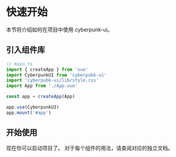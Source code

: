 # 快速开始
本节将介绍如何在项目中使用 cyberpunk-ui。

## 引入组件库
```javascript
// main.ts
import { createApp } from 'vue'
import CyberpunkUI from 'cyberpubk-ui'
import 'cyberpubk-ui/lib/style.css'
import App from './App.vue'

const app = createApp(App)

app.use(CyberpunkUI)
app.mount('#app')
```


## 开始使用​

现在你可以启动项目了。 对于每个组件的用法，请查阅对应的独立文档。